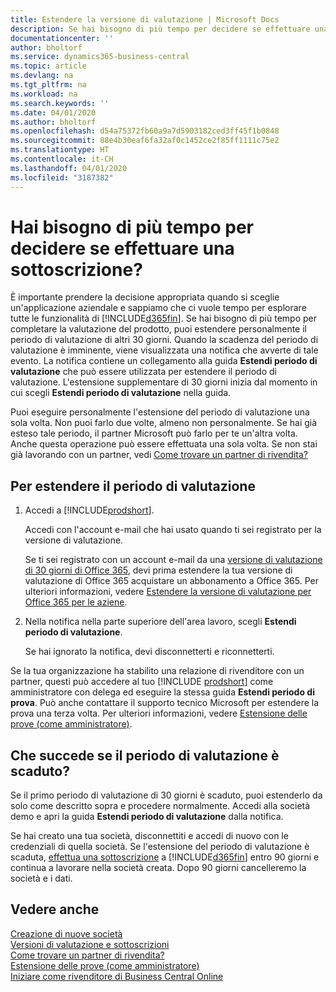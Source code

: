```yaml
---
title: Estendere la versione di valutazione | Microsoft Docs
description: Se hai bisogno di più tempo per decidere se effettuare una sottoscrizione, puoi estendere la versione di valutazione.
documentationcenter: ''
author: bholtorf
ms.service: dynamics365-business-central
ms.topic: article
ms.devlang: na
ms.tgt_pltfrm: na
ms.workload: na
ms.search.keywords: ''
ms.date: 04/01/2020
ms.author: bholtorf
ms.openlocfilehash: d54a75372fb60a9a7d5903182ced3ff45f1b0848
ms.sourcegitcommit: 88e4b30eaf6fa32af0c1452ce2f85ff1111c75e2
ms.translationtype: HT
ms.contentlocale: it-CH
ms.lasthandoff: 04/01/2020
ms.locfileid: "3187382"
---
```

# <a name="need-more-time-to-decide-whether-to-subscribe"></a>Hai bisogno di più tempo per decidere se effettuare una sottoscrizione?
È importante prendere la decisione appropriata quando si sceglie un'applicazione aziendale e sappiamo che ci vuole tempo per esplorare tutte le funzionalità di [!INCLUDE[d365fin](includes/d365fin_md.md)]. Se hai bisogno di più tempo per completare la valutazione del prodotto, puoi estendere personalmente il periodo di valutazione di altri 30 giorni. Quando la scadenza del periodo di valutazione è imminente, viene visualizzata una notifica che avverte di tale evento. La notifica contiene un collegamento alla guida **Estendi periodo di valutazione** che può essere utilizzata per estendere il periodo di valutazione. L'estensione supplementare di 30 giorni inizia dal momento in cui scegli **Estendi periodo di valutazione** nella guida.

Puoi eseguire personalmente l'estensione del periodo di valutazione una sola volta. Non puoi farlo due volte, almeno non personalmente.  Se hai già esteso tale periodo, il partner Microsoft può farlo per te un'altra volta. Anche questa operazione può essere effettuata una sola volta. Se non stai già lavorando con un partner, vedi [Come trovare un partner di rivendita?](across-faq.md#findpartner)  

## <a name="to-extend-your-trial-period"></a>Per estendere il periodo di valutazione

1. Accedi a [!INCLUDE[prodshort](includes/prodshort.md)].

    Accedi con l'account e-mail che hai usato quando ti sei registrato per la versione di valutazione.  

    Se ti sei registrato con un account e-mail da una [versione di valutazione di 30 giorni di Office 365](/microsoft-365/commerce/sign-up-for-office-365-trial), devi prima estendere la tua versione di valutazione di Office 365 acquistare un abbonamento a Office 365. Per ulteriori informazioni, vedere [Estendere la versione di valutazione per Office 365 per le aziene](/microsoft-365/commerce/extend-your-trial).
2. Nella notifica nella parte superiore dell'area lavoro, scegli **Estendi periodo di valutazione**.

    Se hai ignorato la notifica, devi disconnetterti e riconnetterti.

Se la tua organizzazione ha stabilito una relazione di rivenditore con un partner, questi può accedere al tuo [!INCLUDE [prodshort](includes/prodshort.md)] come amministratore con delega ed eseguire la stessa guida **Estendi periodo di prova**. Può anche contattare il supporto tecnico Microsoft per estendere la prova una terza volta. Per ulteriori informazioni, vedere [Estensione delle prove (come amministratore)](/dynamics365/business-central/dev-itpro/administration/tenant-administration#extending-trials).  

## <a name="what-happens-if-my-trial-period-is-expired"></a>Che succede se il periodo di valutazione è scaduto?

Se il primo periodo di valutazione di 30 giorni è scaduto, puoi estenderlo da solo come descritto sopra e procedere normalmente. Accedi alla società demo e apri la guida **Estendi periodo di valutazione** dalla notifica.  

Se hai creato una tua società, disconnettiti e accedi di nuovo con le credenziali di quella società. Se l'estensione del periodo di valutazione è scaduta, [effettua una sottoscrizione](https://go.microsoft.com/fwlink/?linkid=828659) a [!INCLUDE[d365fin](includes/d365fin_md.md)] entro 90 giorni e continua a lavorare nella società creata. Dopo 90 giorni cancelleremo la società e i dati.  

## <a name="see-also"></a>Vedere anche

[Creazione di nuove società](about-new-company.md)  
[Versioni di valutazione e sottoscrizioni](across-preview.md)  
[Come trovare un partner di rivendita?](across-faq.md#findpartner)  
[Estensione delle prove (come amministratore)](/dynamics365/business-central/dev-itpro/administration/tenant-administration#extending-trials)  
[Iniziare come rivenditore di Business Central Online](/dynamics365/business-central/dev-itpro/administration/get-started-online)  
